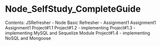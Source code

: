 # Node_SelfStudy_CompleteGuide


Contents:
JSRefresher - 
Node Basic Refresher - 
    Assignment1
    Assignment1
    Assignment1
    Project#1.1
    Project#1.2 - implementing
    Project#1.3 - implementing MySQL and Sequelize Module
    Project#1.4 - implementing NoSQL and Mongoose